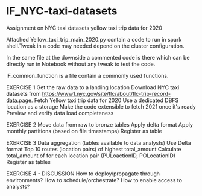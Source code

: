 # IF_NYC-taxi-datasets
Assignment on NYC taxi datasets yellow taxi trip data for 2020


Attached Yellow_taxi_trip_main_2020.py contain a code to run in spark shell.Tweak in a code may needed depend on the cluster configuration.

In the same file at the downside a commented code is there which can be directly run in Notebook without any tweak to test the code.

IF_common_function is a file contain a commonly used functions.




EXERCISE 1
Get the raw data to a landing location
Download NYC taxi datasets from https://www1.nyc.gov/site/tlc/about/tlc-trip-record-data.page.
Fetch Yellow taxi trip data for 2020
Use a dedicated DBFS location as a storage
Make the code extensible to fetch 2021 once it's ready
Preview and verify data load completeness

EXERCISE 2
Move data from raw to bronze tables
Apply delta format
Apply monthly partitions (based on file timestamps)
Register as table

EXERCISE 3
Data aggregation (tables available to data analysts)
Use Delta format
Top 10 routes (location pairs) of highest total_amount
Calculate total_amount of for each location pair (PULoactionID, POLocationID)
Register as tables

EXERCISE 4 - DISCUSSION
How to deploy/propagate through environments?
How to schedule/orchestrate?
How to enable access to analysts?

